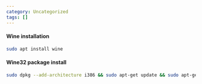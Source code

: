 ```yaml
---
category: Uncategorized
tags: []
---
```

#### Wine installation
```bash - kali
sudo apt install wine
```

#### Wine32 package install
```bash - kali
sudo dpkg --add-architecture i386 && sudo apt-get update && sudo apt-get install wine32
```


